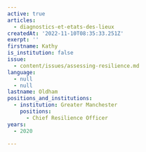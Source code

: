 ```yaml
---
active: true
articles:
  - diagnostics-et-etats-des-lieux
createdAt: '2022-11-10T08:35:33.251Z'
exerpt: ''
firstname: Kathy
is_institution: false
issue:
  - content/issues/assessing-resilience.md
language:
  - null
  - null
lastname: Oldham
positions_and_institutions:
  - institution: Greater Manchester
    positions:
      - Chief Resilience Officer
years:
  - 2020

---
```

